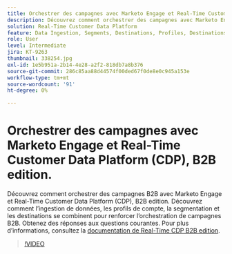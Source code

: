 ```yaml
---
title: Orchestrer des campagnes avec Marketo Engage et Real-Time Customer Data Platform, B2B edition
description: Découvrez comment orchestrer des campagnes avec Marketo Engage et Real-Time Customer Data Platform (CDP), B2B edition.
solution: Real-Time Customer Data Platform
feature: Data Ingestion, Segments, Destinations, Profiles, Destinations
role: User
level: Intermediate
jira: KT-9263
thumbnail: 338254.jpg
exl-id: 1e5b951a-2b14-4e28-a2f2-818db7a8b376
source-git-commit: 286c85aa88d44574f00ded67f0de8e0c945a153e
workflow-type: tm+mt
source-wordcount: '91'
ht-degree: 0%

---
```


# Orchestrer des campagnes avec Marketo Engage et Real-Time Customer Data Platform (CDP), B2B edition.

Découvrez comment orchestrer des campagnes B2B avec Marketo Engage et Real-Time Customer Data Platform (CDP), B2B edition. Découvrez comment l’ingestion de données, les profils de compte, la segmentation et les destinations se combinent pour renforcer l’orchestration de campagnes B2B. Obtenez des réponses aux questions courantes. Pour plus d’informations, consultez la [documentation de Real-Time CDP B2B edition](https://experienceleague.adobe.com/docs/experience-platform/rtcdp/b2b-overview.html?lang=fr).

>[!VIDEO](https://video.tv.adobe.com/v/338254?learn=on&enablevpops)
